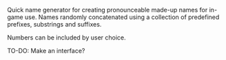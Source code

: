 Quick name generator for creating pronounceable made-up names for in-game use.
Names randomly concatenated using a collection of predefined prefixes, substrings and suffixes.

Numbers can be included by user choice.

TO-DO: Make an interface?